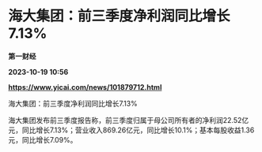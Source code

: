 # 海大集团：前三季度净利润同比增长7.13%
**第一财经**

**2023-10-19 10:56**

**https://www.yicai.com/news/101879712.html**

海大集团：前三季度净利润同比增长7.13%

海大集团发布前三季度报告称，前三季度归属于母公司所有者的净利润22.52亿元，同比增长7.13%；营业收入869.26亿元，同比增长10.1%；基本每股收益1.36元，同比增长7.09%。